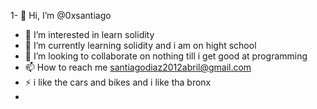 1- 👋 Hi, I’m @0xsantiago
- 👀 I’m interested in learn solidity
- 🌱 I’m currently learning solidity and i am on hight school
- 💞️ I’m looking to collaborate on nothing till i get good at programming
- 📫 How to reach me santiagodiaz2012abril@gmail.com
- ⚡ i like the cars and bikes and i like tha bronx
- 

<!---
0xsantiago/0xsantiago is a ✨ special ✨ repository because its `README.md` (this file) appears on your GitHub profile.
You can click the Preview link to take a look at your changes.
--->
